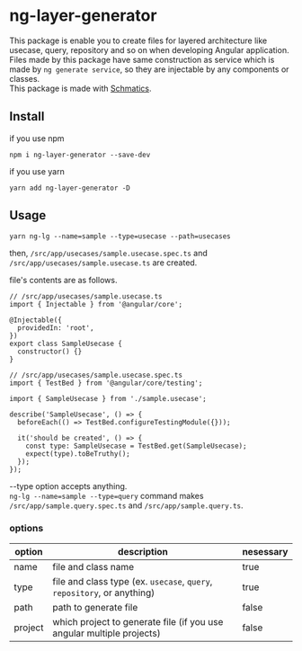# ng-layer-generator

This package is enable you to create files for layered architecture like usecase, query, repository and so on when developing Angular application.  
Files made by this package have same construction as service which is made by `ng generate service`, so they are injectable by any components or classes.  
This package is made with [Schmatics](https://angular.io/guide/schematics).

## Install

if you use npm

```
npm i ng-layer-generator --save-dev
```

if you use yarn

```
yarn add ng-layer-generator -D
```

## Usage

```
yarn ng-lg --name=sample --type=usecase --path=usecases
```

then, `/src/app/usecases/sample.usecase.spec.ts` and `/src/app/usecases/sample.usecase.ts` are created.

file's contents are as follows.

```
// /src/app/usecases/sample.usecase.ts
import { Injectable } from '@angular/core';

@Injectable({
  providedIn: 'root',
})
export class SampleUsecase {
  constructor() {}
}
```

```
// /src/app/usecases/sample.usecase.spec.ts
import { TestBed } from '@angular/core/testing';

import { SampleUsecase } from './sample.usecase';

describe('SampleUsecase', () => {
  beforeEach(() => TestBed.configureTestingModule({}));

  it('should be created', () => {
    const type: SampleUsecase = TestBed.get(SampleUsecase);
    expect(type).toBeTruthy();
  });
});
```

--type option accepts anything.  
`ng-lg --name=sample --type=query` command makes `/src/app/sample.query.spec.ts` and `/src/app/sample.query.ts`.

### options

| option  | description                                                             | nesessary |
| ------- | ----------------------------------------------------------------------- | --------- |
| name    | file and class name                                                     | true      |
| type    | file and class type (ex. `usecase`, `query`, `repository`, or anything) | true      |
| path    | path to generate file                                                   | false     |
| project | which project to generate file (if you use angular multiple projects)   | false     |
